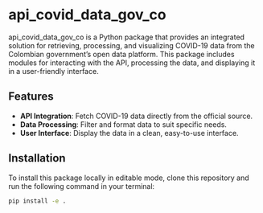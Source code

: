 # api_covid_data_gov_co

api_covid_data_gov_co is a Python package that provides an integrated solution for retrieving, processing, and visualizing COVID-19 data from the Colombian government’s open data platform. This package includes modules for interacting with the API, processing the data, and displaying it in a user-friendly interface.

## Features

- **API Integration**: Fetch COVID-19 data directly from the official source.
- **Data Processing**: Filter and format data to suit specific needs.
- **User Interface**: Display the data in a clean, easy-to-use interface.

## Installation

To install this package locally in editable mode, clone this repository and run the following command in your terminal:

```bash
pip install -e .
